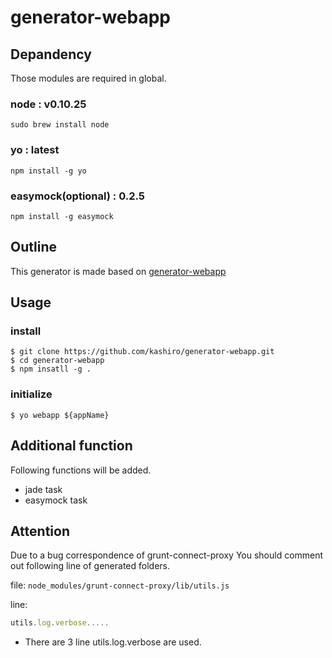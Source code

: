 # generator-webapp

## Depandency

Those modules are required in global.

### node     : v0.10.25

    sudo brew install node

### yo       : latest

    npm install -g yo

### easymock(optional) : 0.2.5

    npm install -g easymock

## Outline

This generator is made based on [generator-webapp](https://github.com/yeoman/generator-webapp)

## Usage

### install

    $ git clone https://github.com/kashiro/generator-webapp.git
    $ cd generator-webapp
    $ npm insatll -g .
  
### initialize

    $ yo webapp ${appName}

## Additional function

Following functions will be added.

- jade task
- easymock task

## Attention

Due to a bug correspondence of grunt-connect-proxy
You should comment out following line of generated folders.


file: `node_modules/grunt-connect-proxy/lib/utils.js`

line:

```javascript
utils.log.verbose.....
```

* There are 3 line utils.log.verbose are used.

